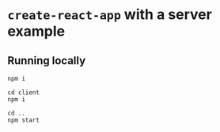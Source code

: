 # `create-react-app` with a server example


## Running locally

```
npm i

cd client
npm i

cd ..
npm start
```